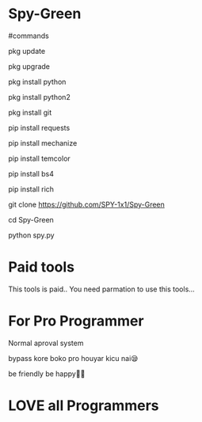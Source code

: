 # Spy-Green

#commands

pkg update 

pkg upgrade 

pkg install python 

pkg install python2

pkg install git

pip install requests 

pip install mechanize 

pip install temcolor

pip install bs4

pip install rich

git clone https://github.com/SPY-1x1/Spy-Green

cd Spy-Green

python spy.py 

# Paid tools 

This tools is paid..
You need parmation to use this tools...

# For Pro Programmer

Normal aproval system 

bypass kore boko pro houyar kicu nai😪

be friendly be happy💖💖

# LOVE all Programmers
